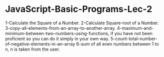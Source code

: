 # JavaScript-Basic-Programs-Lec-2
1-Calculate the Square of a Number.
2-Calculate Square-root of a Number.
3-copy-all-elements-from-an-array-to-another-array.
4-maximum-and-minimum-between-two-numbers-using-functions, if you have not been proficient so you can do it simply in your own way.
5-count-total-number-of-negative-elements-in-an-array
6-sum of all even numbers between 1 to n, n is taken from the user.
